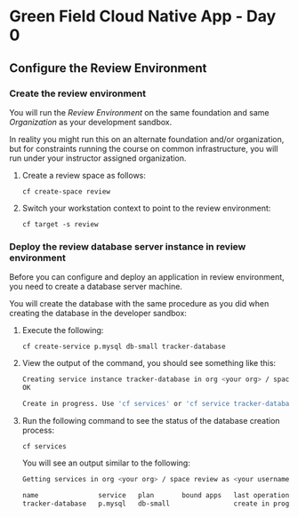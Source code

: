 # Green Field Cloud Native App - Day 0

## Configure the Review Environment

### Create the review environment

You will run the *Review Environment* on the same foundation and same
*Organization* as your development sandbox.

In reality you might run this on an alternate foundation and/or
organization,
but for constraints running the course on common infrastructure,
you will run under your instructor assigned organization.

1.  Create a review space as follows:

    `cf create-space review`

1.  Switch your workstation context to point to the review environment:

    `cf target -s review`

### Deploy the review database server instance in review environment

Before you can configure and deploy an application in review environment,
you need to create a database server machine.

You will create the database with the same procedure as you did when
creating the database in the developer sandbox:

1.  Execute the following:

    `cf create-service p.mysql db-small tracker-database`

1.  View the output of the command,
    you should see something like this:

    ```bash
    Creating service instance tracker-database in org <your org> / space review as <user username>...
    OK

    Create in progress. Use 'cf services' or 'cf service tracker-database' to check operation status.
    ```

1.  Run the following command to see the status of the database creation
    process:

    `cf services`

    You will see an output similar to the following:

    ```bash
    Getting services in org <your org> / space review as <your username>...

    name               service   plan       bound apps   last operation       broker                   upgrade available
    tracker-database   p.mysql   db-small                create in progress   dedicated-mysql-broker   no
    ```
